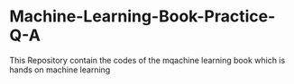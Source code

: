 # Machine-Learning-Book-Practice-Q-A
This Repository contain the codes of the mqachine learning book which is hands on machine learning
